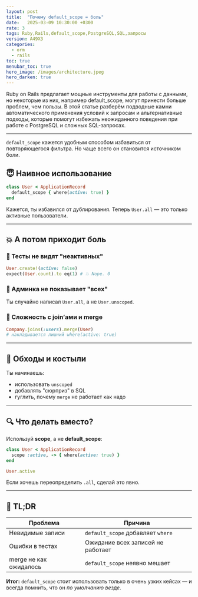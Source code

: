```yaml
---
layout: post
title:  "Почему default_scope = боль"
date:   2025-03-09 10:30:00 +0300
rate: 3
tags: Ruby,Rails,default_scope,PostgreSQL,SQL,запросы
version: A49X3
categories:
  - orm
  - rails
toc: true
menubar_toc: true
hero_image: /images/architecture.jpeg
hero_darken: true
---
```

Ruby on Rails предлагает мощные инструменты для работы с данными, но некоторые из них, например default_scope, могут принести больше проблем, чем пользы. В этой статье разберём подводные камни автоматического применения условий к запросам и альтернативные подходы, которые помогут избежать неожиданного поведения при работе с PostgreSQL и сложных SQL-запросах.

---
`default_scope` кажется удобным способом избавиться от повторяющегося фильтра. Но чаще всего он становится источником боли.

## 😇 Наивное использование

```ruby
class User < ApplicationRecord
  default_scope { where(active: true) }
end
````

Кажется, ты избавился от дублирования. Теперь `User.all` — это только активные пользователи.

---

## 💥 А потом приходит боль

### 📌 Тесты не видят "неактивных"

```ruby
User.create!(active: false)
expect(User.count).to eq(1) # 💥 Nope. 0
```

### 📌 Админка не показывает "всех"

Ты случайно написал `User.all`, а не `User.unscoped`.

### 📌 Сложность с join’ами и merge

```ruby
Company.joins(:users).merge(User)
# накладывается лишний where(active: true)
```

---

## 🧯 Обходы и костыли

Ты начинаешь:

* использовать `unscoped`
* добавлять "сюрприз" в SQL
* гуглить, почему `merge` не работает как надо

---

## 🔍 Что делать вместо?

Используй **scope**, а не **default\_scope**:

```ruby
class User < ApplicationRecord
  scope :active, -> { where(active: true) }
end

User.active
```

Если хочешь переопределить `.all`, сделай это явно.

---

## 🚨 TL;DR

| Проблема               | Причина                           |
| ---------------------- | --------------------------------- |
| Невидимые записи       | `default_scope` добавляет `where` |
| Ошибки в тестах        | Ожидание всех записей не работает |
| merge не как ожидалось | `default_scope` неявно мешает     |

**Итог:** `default_scope` стоит использовать только в очень узких кейсах — и всегда помнить, что он *по умолчанию везде*.
